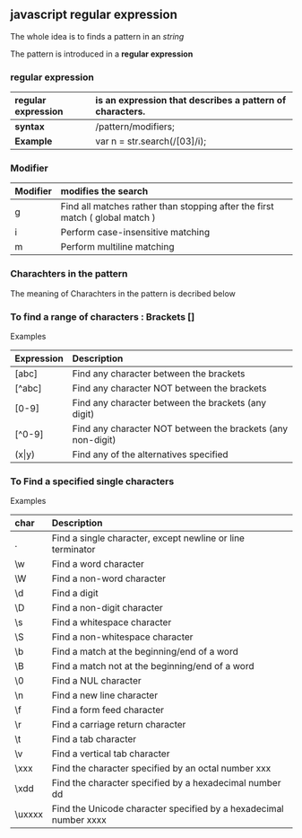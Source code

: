 ## javascript regular expression
The whole idea is to finds a pattern in an _string_

The pattern is introduced in a __regular expression__
### __regular expression__


| __regular expression__  | is an expression that describes a pattern of characters. |
| :------------- |:------------- |
| __syntax__  | /pattern/modifiers;  |
| __Example__ | var n = str.search(/[03]/i); |

 ### Modifier
| Modifier |  modifies the search | 
| :------------- |:------------- |
| g | 	Find all matches rather than stopping after the first match ( global match ) | 
| i | 	Perform case-insensitive matching| 
| m | 	Perform multiline matching| 

### Charachters in the pattern

The meaning of Charachters in the pattern is decribed below

### To find a range of characters : __Brackets__ []
Examples

| Expression  | Description |
| :------------- |:-------------|
| [abc] | Find any character between the brackets |
| [^abc] | Find any character NOT between the brackets |
| [0-9]  | Find any character between the brackets (any digit) |
| [^0-9] | Find any character NOT between the brackets (any non-digit) |
| (x\|y) | Find any of the alternatives specified |

### To Find a specified single characters
Examples

| char  | Description  |
|:----- |:------------ |
| . 	| Find a single character, except newline or line terminator |
| \w 	| Find a word character |
| \W 	| Find a non-word character |
| \d 	| Find a digit |
| \D 	| Find a non-digit character |
| \s 	| Find a whitespace character |
| \S 	| Find a non-whitespace character |
| \b 	| Find a match at the beginning/end of a word |
| \B 	| Find a match not at the beginning/end of a word |
| \0 	| Find a NUL character |
| \n 	| Find a new line character |
| \f  | Find a form feed character |
| \r 	| Find a carriage return character |
| \t 	| Find a tab character |
| \v  | Find a vertical tab character |
| \xxx  | Find the character specified by an octal number xxx |
| \xdd 	| Find the character specified by a hexadecimal number dd |
| \uxxxx 	| Find the Unicode character specified by a hexadecimal number xxxx |
